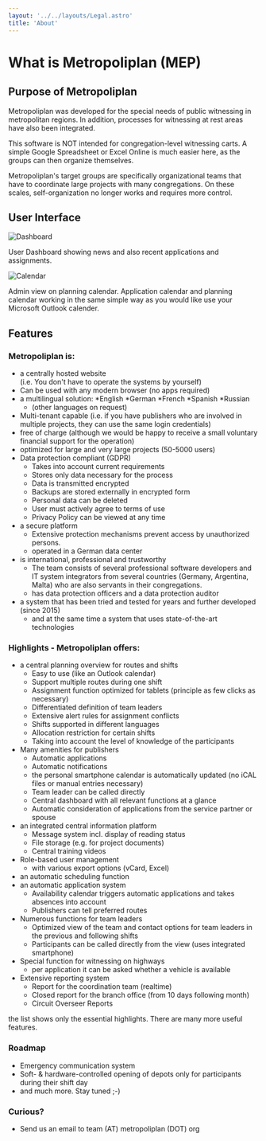 ```yaml
---
layout: '../../layouts/Legal.astro'
title: 'About'
---
```


# What is Metropoliplan (MEP)

## Purpose of Metropoliplan

Metropoliplan was developed for the special needs of public witnessing in metropolitan regions. In addition, processes for witnessing at rest areas have also been integrated.  

This software is NOT intended for congregation-level witnessing carts. A simple Google Spreadsheet or Excel Online is much easier here, as the groups can then organize themselves.

Metropoliplan's target groups are specifically organizational teams that have to coordinate large projects with many congregations. On these scales, self-organization no longer works and requires more control.
 
## User Interface

![Dashboard](/dashboard.png)

User Dashboard showing news and also recent applications and assignments.

![Calendar](/weekplan.png)

Admin view on planning calendar. Application calendar and planning calendar working in the same simple way as you would like use your Microsoft Outlook calender.

## Features

### Metropoliplan is:

* a centrally hosted website  
(i.e. You don't have to operate the systems by yourself)
* Can be used with any modern browser (no apps required)
* a multilingual solution:
  *English
  *German
  *French
  *Spanish
  *Russian
  * (other languages on request)
* Multi-tenant capable (i.e. if you have publishers who are involved in multiple projects, they can use the same login credentials)
* free of charge (although we would be happy to receive a small voluntary financial support for the operation)
* optimized for large and very large projects (50-5000 users)
* Data protection compliant (GDPR)
  * Takes into account current requirements
  * Stores only data necessary for the process
  * Data is transmitted encrypted
  * Backups are stored externally in encrypted form
  * Personal data can be deleted
  * User must actively agree to terms of use
  * Privacy Policy can be viewed at any time
* a secure platform
  * Extensive protection mechanisms prevent access by unauthorized persons.
  * operated in a German data center
* is international, professional and trustworthy
  * The team consists of several professional software developers and IT system integrators from several countries (Germany, Argentina, Malta) who are also servants in their congregations.
  * has data protection officers and a data protection auditor
* a system that has been tried and tested for years and further developed (since 2015)
  * and at the same time a system that uses state-of-the-art technologies


### Highlights - Metropoliplan offers:  
* a central planning overview for routes and shifts
  * Easy to use (like an Outlook calendar)
  * Support multiple routes during one shift
  * Assignment function optimized for tablets (principle as few clicks as necessary)
  * Differentiated definition of team leaders
  * Extensive alert rules for assignment conflicts
  * Shifts supported in different languages
  * Allocation restriction for certain shifts
  * Taking into account the level of knowledge of the participants
* Many amenities for publishers
  * Automatic applications
  * Automatic notifications
  * the personal smartphone calendar is automatically updated (no iCAL files or manual entries necessary)
  * Team leader can be called directly
  * Central dashboard with all relevant functions at a glance
  * Automatic consideration of applications from the service partner or spouse
* an integrated central information platform  
   * Message system incl. display of reading status
   * File storage (e.g. for project documents)
   * Central training videos
* Role-based user management
   * with various export options (vCard, Excel)
* an automatic scheduling function
* an automatic application system 
   * Availability calendar triggers automatic applications and takes absences into account
   * Publishers can tell preferred routes
* Numerous functions for team leaders
   * Optimized view of the team and contact options for team leaders in the previous and following shifts
   * Participants can be called directly from the view (uses integrated smartphone)
* Special function for witnessing on highways
   * per application it can be asked whether a vehicle is available
* Extensive reporting system
   * Report for the coordination team (realtime)
   * Closed report for the branch office (from 10 days following month)
   * Circuit Overseer Reports

the list shows only the essential highlights. 
There are many more useful features.

### Roadmap
* Emergency communication system
* Soft- & hardware-controlled opening of depots only for participants during their shift day
* and much more. Stay tuned ;-)
   
### Curious?
* Send us an email to team (AT) metropoliplan (DOT) org

